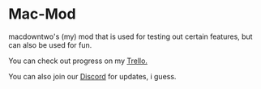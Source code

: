 # Mac-Mod
macdowntwo's (my) mod that is used for testing out certain features, but can also be used for fun.

You can check out progress on my [Trello.](https://trello.com/b/UBrOycz6/mac-mod)

You can also join our [Discord](https://discord.gg/BXuvqPF) for  updates, i guess.
